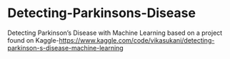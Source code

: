 # Detecting-Parkinsons-Disease
Detecting Parkinson’s Disease with Machine Learning based on a project found on Kaggle-https://www.kaggle.com/code/vikasukani/detecting-parkinson-s-disease-machine-learning
